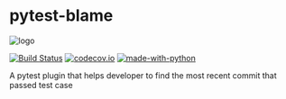 # pytest-blame

![logo](.github/path-to-logo.png "alt-text")

[![Build Status](https://api.travis-ci.org/inTestiGator/pytest-blame.svg?branch=master)](https://travis-ci.org/inTestiGator/pytest-blame)
[![codecov.io](http://codecov.io/github/inTestiGator/coverage.svg?branch=master)](http://codecov.io/github/inTestiGator/pytest-blame?branch=master)
[![made-with-python](http://img.shields.io/badge/Made%20with-Python-orange.svg)](https://www.python.org/)

A pytest plugin that helps developer to find the most recent commit that passed test case
